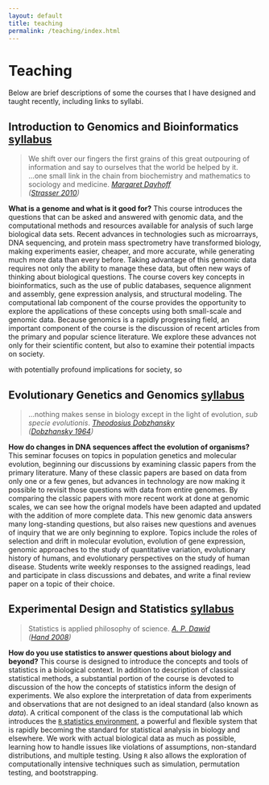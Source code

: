 ```yaml
---
layout: default
title: teaching
permalink: /teaching/index.html
---
```


# Teaching

Below are brief descriptions of some the courses that I have designed and taught recently, including links to syllabi.

## Introduction to Genomics and Bioinformatics <span class="file-link">[syllabus](/docs/BiolB216_syllabus_fall2011.pdf)</span>

<blockquote> We shift over our fingers the first grains of this great outpouring of information and say to ourselves that the world be helped by it.<br>…one small link in the chain from biochemistry and mathematics to sociology and medicine.
<cite><a href="http://en.wikipedia.org/wiki/Margaret_Oakley_Dayhoff">Margaret Dayhoff</a><br>(<a href="http://dx.doi.org/10.1007/s10739-009-9221-0">Strasser 2010</a>)</cite>
</blockquote>

**What is a genome and what is it good for?** This course introduces the questions that can be asked and answered with genomic data, and the  computational methods and resources available for analysis of such large biological data sets. Recent advances in technologies such as microarrays, DNA sequencing, and protein mass spectrometry have  transformed biology, making experiments easier, cheaper, and more accurate, while generating much more data than every before. Taking advantage of this genomic data requires not only the ability to manage these data, but often new ways of thinking about biological questions. The course covers key concepts in bioinformatics, such as the use of public databases, sequence alignment and assembly, gene expression analysis, and structural modeling. The computational lab component of the course provides the opportunity to explore the applications of these concepts using both small-scale and genomic data. Because genomics is a rapidly progressing field, an important component of the course is the discussion of recent articles from the primary and popular science literature. We explore these advances not only for their scientific content, but also to examine their potential impacts on society.

with potentially profound implications for society, so

## Evolutionary Genetics and Genomics <span class="file-link">[syllabus](/docs/BiolB327_syllabus_spring2012.pdf)</span>
<blockquote>…nothing makes sense in biology except in the light of evolution, <em>sub specie evolutionis</em>.
<cite><a href='http://en.wikipedia.org/wiki/Theodosius_Dobzhansky'> Theodosius Dobzhansky</a><br>(<a href="http://dx.doi.org/10.1093/icb/4.4.443">Dobzhansky 1964</a>)</cite>
</blockquote>

**How do changes in DNA sequences affect the evolution of organisms?** This seminar focuses on topics in population genetics and molecular evolution, beginning our discussions by examining classic papers from the primary literature. Many of these classic papers are based on data from only one or a few genes, but advances in technology are now making it possible to revisit those questions with data from entire genomes. By comparing the classic papers with more recent work at done at genomic scales, we can see how the orignal models have been adapted and updated with the addition of more complete data. This new genomic data answers many long-standing questions, but also raises new questions and avenues of inquiry that we are only beginning to explore. Topics include the roles of selection and drift in molecular evolution, evolution of gene expression, genomic approaches to the study of quantitative variation, evolutionary history of humans, and evolutionary perspectives on the study of human disease. Students write weekly responses to the assigned readings, lead and participate in class discussions and debates, and write a final review paper on a topic of their choice.


## Experimental Design and Statistics <span class="file-link">[syllabus](/docs/BiolB215_syllabus_spring2012.pdf)</span>

<blockquote>Statistics is applied philosophy of science.
<cite><a href='http://www.statslab.cam.ac.uk/~apd/'>A. P. Dawid</a><br>(<a href="http://www.worldcat.org/title/statistics-a-very-short-introduction/oclc/216938494">Hand 2008</a>)</cite>
</blockquote>

**How do you use statistics to answer questions about biology and beyond?** This course is designed to introduce the concepts and tools of statistics in a biological context. In addition to description of classical statistical methods, a substantial portion of the course is devoted to discussion of the how the concepts of statistics inform the design of experiments. We also explore the interpretation of data from experiments and observations that are not designed to an ideal standard (also known as *data*). A critical component of the class is the computational lab which introduces the [`R` statistics environment](http://www.r-project.org), a powerful and flexible system that is rapidly becoming the standard for statistical analysis in biology and elsewhere. We work with actual biological data as much as possible, learning how to handle issues like violations of assumptions, non-standard distributions, and multiple testing. Using `R` also allows the exploration of computationally intensive techniques such as simulation, permutation testing, and bootstrapping.  





